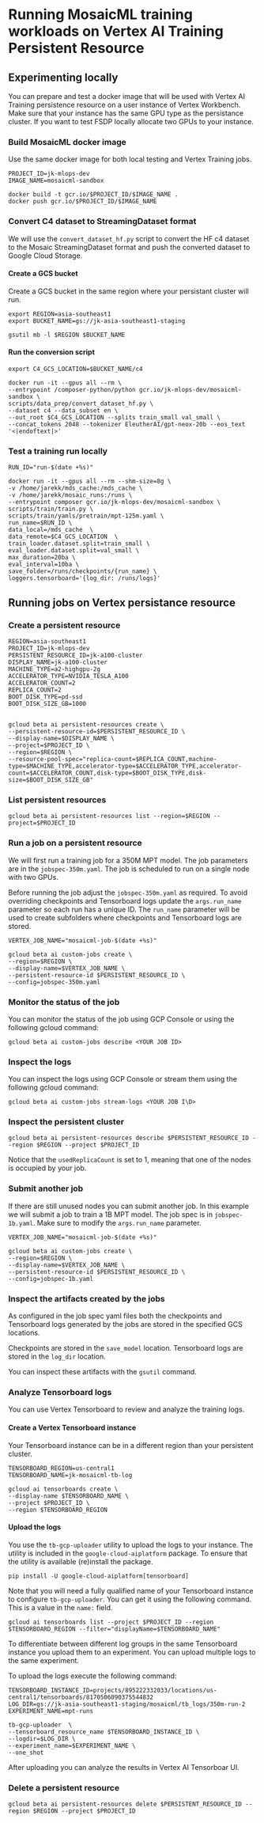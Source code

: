 
# Running MosaicML training workloads on Vertex AI Training Persistent Resource

## Experimenting locally 

You can prepare and test a docker image that will be used with Vertex AI Training persistence resource on a user instance of Vertex Workbench. Make sure that your instance has the same GPU type as the persistance cluster. If you want to test FSDP locally allocate two GPUs to your instance.

### Build MosaicML docker image

Use the same docker image for both local testing and Vertex Training jobs.


```
PROJECT_ID=jk-mlops-dev
IMAGE_NAME=mosaicml-sandbox

docker build -t gcr.io/$PROJECT_ID/$IMAGE_NAME .
docker push gcr.io/$PROJECT_ID/$IMAGE_NAME
```


### Convert C4 dataset to StreamingDataset format

We will use the `convert_dataset_hf.py` script to convert the HF c4 dataset to the Mosaic StreamingDataset format and push the converted dataset to Google Cloud Storage. 

#### Create a GCS bucket

Create a GCS bucket in the same region where your persistant cluster will run.

```
export REGION=asia-southeast1
export BUCKET_NAME=gs://jk-asia-southeast1-staging

gsutil mb -l $REGION $BUCKET_NAME 
```

#### Run the conversion script

```
export C4_GCS_LOCATION=$BUCKET_NAME/c4

docker run -it --gpus all --rm \
--entrypoint /composer-python/python gcr.io/jk-mlops-dev/mosaicml-sandbox \
scripts/data_prep/convert_dataset_hf.py \
--dataset c4 --data_subset en \
--out_root $C4_GCS_LOCATION --splits train_small val_small \
--concat_tokens 2048 --tokenizer EleutherAI/gpt-neox-20b --eos_text '<|endoftext|>'
```

### Test a training run locally


```
RUN_ID="run-$(date +%s)"

docker run -it --gpus all --rm --shm-size=8g \
-v /home/jarekk/mds_cache:/mds_cache \
-v /home/jarekk/mosaic_runs:/runs \
--entrypoint composer gcr.io/jk-mlops-dev/mosaicml-sandbox \
scripts/train/train.py \
scripts/train/yamls/pretrain/mpt-125m.yaml \
run_name=$RUN_ID \
data_local=/mds_cache  \
data_remote=$C4_GCS_LOCATION  \
train_loader.dataset.split=train_small \
eval_loader.dataset.split=val_small \
max_duration=20ba \
eval_interval=10ba \
save_folder=/runs/checkpoints/{run_name} \
loggers.tensorboard='{log_dir: /runs/logs}'

```

## Running jobs on Vertex persistance resource

### Create a persistent resource

```
REGION=asia-southeast1
PROJECT_ID=jk-mlops-dev
PERSISTENT_RESOURCE_ID=jk-a100-cluster
DISPLAY_NAME=jk-a100-cluster
MACHINE_TYPE=a2-highgpu-2g
ACCELERATOR_TYPE=NVIDIA_TESLA_A100
ACCELERATOR_COUNT=2
REPLICA_COUNT=2
BOOT_DISK_TYPE=pd-ssd
BOOT_DISK_SIZE_GB=1000


gcloud beta ai persistent-resources create \
--persistent-resource-id=$PERSISTENT_RESOURCE_ID \
--display-name=$DISPLAY_NAME \
--project=$PROJECT_ID \
--region=$REGION \
--resource-pool-spec="replica-count=$REPLICA_COUNT,machine-type=$MACHINE_TYPE,accelerator-type=$ACCELERATOR_TYPE,accelerator-count=$ACCELERATOR_COUNT,disk-type=$BOOT_DISK_TYPE,disk-size=$BOOT_DISK_SIZE_GB"

```

### List persistent resources

```
gcloud beta ai persistent-resources list --region=$REGION --project=$PROJECT_ID
```


### Run a job on a persistent resource

We will first run a training job for a 350M MPT model. The job parameters are in the `jobspec-350m.yaml`. The job is scheduled to run on a single node with two GPUs.

Before running the job adjust the `jobspec-350m.yaml` as required. To avoid overriding checkpoints and Tensorboard logs update the `args.run_name` parameter so each run has a unique ID. The `run_name` parameter will be used to create subfolders where checkpoints and Tensorboard logs are stored.



```
VERTEX_JOB_NAME="mosaicml-job-$(date +%s)"

gcloud beta ai custom-jobs create \
--region=$REGION \
--display-name=$VERTEX_JOB_NAME \
--persistent-resource-id $PERSISTENT_RESOURCE_ID \
--config=jobspec-350m.yaml
```


### Monitor the status of the job

You can monitor the status of the job using GCP Console or using the following gcloud command:

```
gcloud beta ai custom-jobs describe <YOUR JOB ID>
```


### Inspect the logs

You can inspect the logs using GCP Console or stream them using the following gcloud command:

```
gcloud beta ai custom-jobs stream-logs <YOUR JOB I\D>
```

### Inspect the persistent cluster

```
gcloud beta ai persistent-resources describe $PERSISTENT_RESOURCE_ID --region $REGION --project $PROJECT_ID
```

Notice that the `usedReplicaCount` is set to 1, meaning that one of the nodes is occupied by your job.

### Submit another job

If there are still unused nodes you can submit another job. In this example we will submit a job to train a 1B MPT model. The job spec is in `jobspec-1b.yaml`. Make sure to modify the `args.run_name` parameter.

```
VERTEX_JOB_NAME="mosaicml-job-$(date +%s)"

gcloud beta ai custom-jobs create \
--region=$REGION \
--display-name=$VERTEX_JOB_NAME \
--persistent-resource-id $PERSISTENT_RESOURCE_ID \
--config=jobspec-1b.yaml
```

### Inspect the artifacts created by the jobs

As configured in the job spec yaml files both the checkpoints and Tensorboard logs generated by the jobs are stored in the specified GCS locations.

Checkpoints are stored in the `save_model` location.
Tensorboard logs are stored in the `log_dir` location.

You can inspect these artifacts with the `gsutil` command.

### Analyze Tensorboard logs

You can use Vertex Tensorboard to review and analyze the training logs.

#### Create a Vertex Tensorboard instance

Your Tensorboard instance can be in a different region than your persistent cluster.


```
TENSORBOARD_REGION=us-central1
TENSORBOARD_NAME=jk-mosaicml-tb-log

gcloud ai tensorboards create \
--display-name $TENSORBOARD_NAME \
--project $PROJECT_ID \
--region $TENSORBOARD_REGION

```


#### Upload the logs 

You use the `tb-gcp-uploader` utility to upload the logs to your instance. The utility is included in the `google-cloud-aiplatform` package. To ensure that the utility is available (re)install the package.

```
pip install -U google-cloud-aiplatform[tensorboard]
```

 Note that you will need  a fully qualified name of your Tensorboard instance to configure `tb-gcp-uploader`. You can get it using the following command. This is a value in the `name:` field.

```
gcloud ai tensorboards list --project $PROJECT_ID --region $TENSORBOARD_REGION --filter="displayName=$TENSORBOARD_NAME"

```

To differentiate between different log groups in the same Tensorboard instance you upload them to an experiment.  You can upload multiple logs to the same experiment.

To upload the logs execute the following command:

```
TENSORBOARD_INSTANCE_ID=projects/895222332033/locations/us-central1/tensorboards/8170506090375544832
LOG_DIR=gs://jk-asia-southeast1-staging/mosaicml/tb_logs/350m-run-2
EXPERIMENT_NAME=mpt-runs

tb-gcp-uploader  \
--tensorboard_resource_name $TENSORBOARD_INSTANCE_ID \
--logdir=$LOG_DIR \
--experiment_name=$EXPERIMENT_NAME \
--one_shot 

```

After uploading you can analyze the results in Vertex AI Tensorboar UI.


### Delete a persistent resource

```
gcloud beta ai persistent-resources delete $PERSISTENT_RESOURCE_ID --region $REGION --project $PROJECT_ID
```


